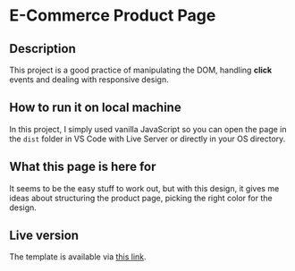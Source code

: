 # E-Commerce Product Page

## Description

This project is a good practice of manipulating the DOM, handling **click** events and dealing with responsive design.

## How to run it on local machine

In this project, I simply used vanilla JavaScript so you can open the page in the `dist` folder in VS Code with Live Server or directly in your OS directory.

## What this page is here for

It seems to be the easy stuff to work out, but with this design, it gives me ideas about structuring the product page, picking the right color for the design.

## Live version

The template is available via [this link](https://e-commerce-product-page-cbd1d.firebaseapp.com/).
